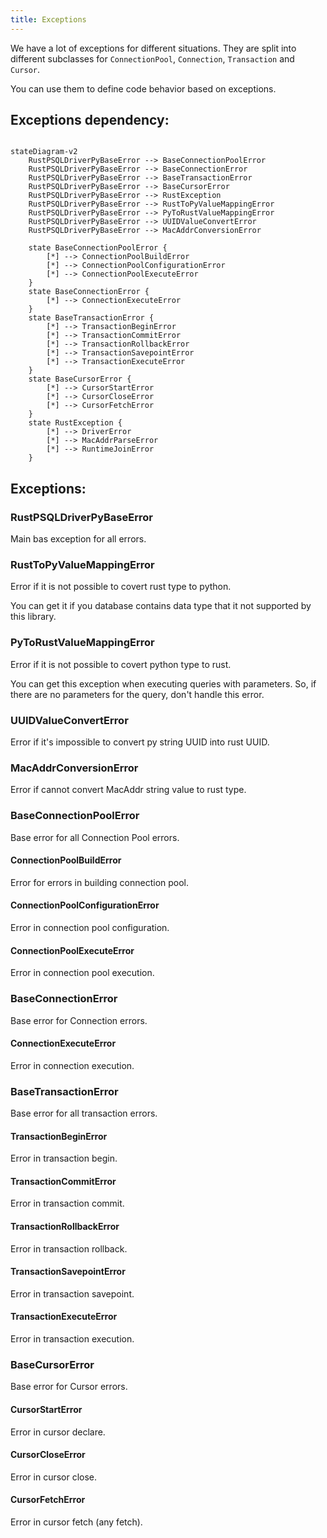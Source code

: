 ```yaml
---
title: Exceptions
---
```


We have a lot of exceptions for different situations.
They are split into different subclasses for `ConnectionPool`, `Connection`, `Transaction` and `Cursor`.

You can use them to define code behavior based on exceptions.

## Exceptions dependency:
```mermaid

stateDiagram-v2
    RustPSQLDriverPyBaseError --> BaseConnectionPoolError
    RustPSQLDriverPyBaseError --> BaseConnectionError
    RustPSQLDriverPyBaseError --> BaseTransactionError
    RustPSQLDriverPyBaseError --> BaseCursorError
    RustPSQLDriverPyBaseError --> RustException
    RustPSQLDriverPyBaseError --> RustToPyValueMappingError
    RustPSQLDriverPyBaseError --> PyToRustValueMappingError
    RustPSQLDriverPyBaseError --> UUIDValueConvertError
    RustPSQLDriverPyBaseError --> MacAddrConversionError

    state BaseConnectionPoolError {
        [*] --> ConnectionPoolBuildError
        [*] --> ConnectionPoolConfigurationError
        [*] --> ConnectionPoolExecuteError
    }
    state BaseConnectionError {
        [*] --> ConnectionExecuteError
    }
    state BaseTransactionError {
        [*] --> TransactionBeginError
        [*] --> TransactionCommitError
        [*] --> TransactionRollbackError
        [*] --> TransactionSavepointError
        [*] --> TransactionExecuteError
    }
    state BaseCursorError {
        [*] --> CursorStartError
        [*] --> CursorCloseError
        [*] --> CursorFetchError
    }
    state RustException {
        [*] --> DriverError
        [*] --> MacAddrParseError
        [*] --> RuntimeJoinError
    }
```

## Exceptions:
### RustPSQLDriverPyBaseError
Main bas exception for all errors.

### RustToPyValueMappingError
Error if it is not possible to covert rust type to python.

You can get it if you database contains data type that it not supported by this library.

### PyToRustValueMappingError
Error if it is not possible to covert python type to rust.

You can get this exception when executing queries with parameters. So, if there are no parameters for the query, don't handle this error.

### UUIDValueConvertError
Error if it's impossible to convert py string UUID into rust UUID.

### MacAddrConversionError
Error if cannot convert MacAddr string value to rust type.

### BaseConnectionPoolError
Base error for all Connection Pool errors.

#### ConnectionPoolBuildError
Error for errors in building connection pool.

#### ConnectionPoolConfigurationError
Error in connection pool configuration.

#### ConnectionPoolExecuteError
Error in connection pool execution.

### BaseConnectionError
Base error for Connection errors.

#### ConnectionExecuteError
Error in connection execution.

### BaseTransactionError
Base error for all transaction errors.

#### TransactionBeginError
Error in transaction begin.

#### TransactionCommitError
Error in transaction commit.

#### TransactionRollbackError
Error in transaction rollback.

#### TransactionSavepointError
Error in transaction savepoint.

#### TransactionExecuteError
Error in transaction execution.

### BaseCursorError
Base error for Cursor errors.

#### CursorStartError
Error in cursor declare.

#### CursorCloseError
Error in cursor close.

#### CursorFetchError
Error in cursor fetch (any fetch).
